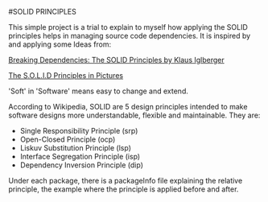 #SOLID PRINCIPLES

This simple project is a trial to explain to myself how applying the SOLID principles helps in managing source code dependencies.
It is inspired by and applying some Ideas from:

[Breaking Dependencies: The SOLID Principles by Klaus Iglberger](https://www.youtube.com/watch?v=RT-npV1JRKE)

[The S.O.L.I.D Principles in Pictures](https://medium.com/backticks-tildes/the-s-o-l-i-d-principles-in-pictures-b34ce2f1e898)

'Soft' in 'Software' means easy to change and extend.

According to Wikipedia, SOLID are 5 design principles intended to make software designs more understandable, flexible and maintainable. They are:

- Single Responsibility Principle (srp)
- Open-Closed Principle (ocp)
- Liskuv Substitution Principle (lsp)
- Interface Segregation Principle (isp)
- Dependency Inversion Principle (dip)

Under each package, there is a packageInfo file explaining the relative principle, the example where the principle is applied before and after. 